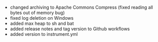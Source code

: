 * changed archiving to Apache Commons Compress (fixed reading all bytes out of memory bug)
* fixed log deletion on Windows
* added max heap to sh and bat
* added release notes and tag version to Github workflows
* added version to instrument.yml
